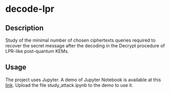 # decode-lpr
## Description
Study of the minimal number of chosen ciphertexts queries required to recover the secret message after the decoding in the Decrypt procedure of LPR-like post-quantum KEMs. 

## Usage
The project uses Jupyter. A demo of Jupyter Notebook is available at this [link](https://jupyterlite.github.io/demo/lab/index.html). Upload the file study_attack.ipynb to the demo to use it.
